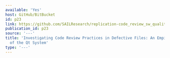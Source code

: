 ```yaml
---
available: 'Yes'
host: GitHub/BitBucket
id: p23
link: https://github.com/SAILResearch/replication-code_review_sw_quality
publication_id: p23
source: '---'
title: 'Investigating Code Review Practices in Defective Files: An Empirical Study
  of the Qt System'
type: '---'
---
```

